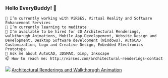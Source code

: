 ### Hello EveryBuddy! 👋

    🔭 I’m currently working with ViRSES, Virtual Reality and Software Enhancement Services 
    🌱 I’m currently learning to meditate
    🤔 I'm available to be hired for 3D Architectural Renderings, walkthorugh Animations, Mobile App Developement, Website Design and Development, Desktop Software development (Windows), AutoCAD Customization, Logo and Creative Design, Embedded Electronics Prototype
    💬 Ask me about AutoCAD, 3DSMAX, Gimp, Inkscape
    📫 How to reach me: http://virses.com/architectural-renderings-contact
    
  <img src="https://github-readme-stats.vercel.app/api?username=hrjt&&show_icons=true&title_color=ffffff&icon_color=7cccbf&text_color=daf7dc&bg_color=3d4554">
  <a href="https://www.virses.com">Architectural Renderings and Walkthorugh Animation</a>
